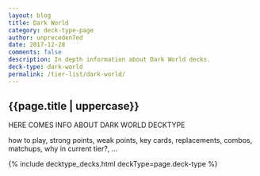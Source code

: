```yaml
---
layout: blog
title: Dark World
category: deck-type-page
author: unpreceden7ed
date: 2017-12-28
comments: false
description: In depth information about Dark World decks.
deck-type: dark-world
permalink: /tier-list/dark-world/
---
```


<div class="section">
    <h2>{{page.title | uppercase}}</h2>
    <p>HERE COMES INFO ABOUT DARK WORLD DECKTYPE</p>
    <p>how to play, strong points, weak points, key cards, replacements, combos, matchups, why in current tier?, ...</p>
</div>

{% include decktype_decks.html deckType=page.deck-type %}
